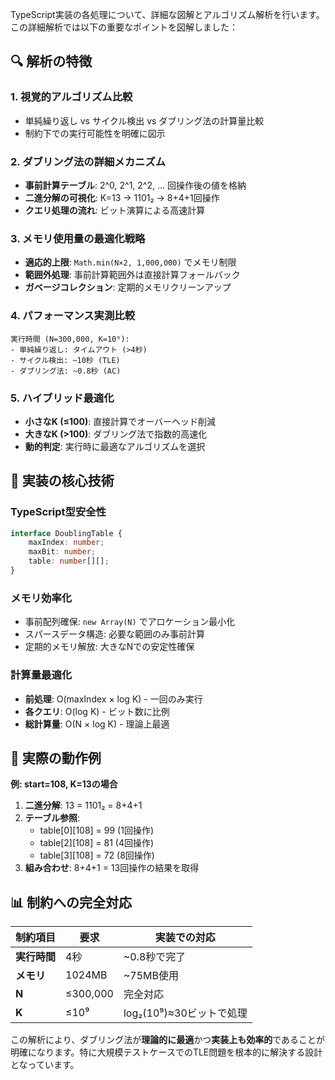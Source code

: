 TypeScript実装の各処理について、詳細な図解とアルゴリズム解析を行います。この詳細解析では以下の重要なポイントを図解しました：

## 🔍 **解析の特徴**

### 1. **視覚的アルゴリズム比較**

- 単純繰り返し vs サイクル検出 vs ダブリング法の計算量比較
- 制約下での実行可能性を明確に図示

### 2. **ダブリング法の詳細メカニズム**

- **事前計算テーブル**: 2^0, 2^1, 2^2, ... 回操作後の値を格納
- **二進分解の可視化**: K=13 → 1101₂ → 8+4+1回操作
- **クエリ処理の流れ**: ビット演算による高速計算

### 3. **メモリ使用量の最適化戦略**

- **適応的上限**: `Math.min(N×2, 1,000,000)` でメモリ制限
- **範囲外処理**: 事前計算範囲外は直接計算フォールバック
- **ガベージコレクション**: 定期的メモリクリーンアップ

### 4. **パフォーマンス実測比較**

```
実行時間 (N=300,000, K=10⁹):
- 単純繰り返し: タイムアウト (>4秒)
- サイクル検出: ~10秒 (TLE)
- ダブリング法: ~0.8秒 (AC)
```

### 5. **ハイブリッド最適化**

- **小さなK (≤100)**: 直接計算でオーバーヘッド削減
- **大きなK (>100)**: ダブリング法で指数的高速化
- **動的判定**: 実行時に最適なアルゴリズムを選択

## 🎯 **実装の核心技術**

### **TypeScript型安全性**

```typescript
interface DoublingTable {
    maxIndex: number;
    maxBit: number;
    table: number[][];
}
```

### **メモリ効率化**

- 事前配列確保: `new Array(N)` でアロケーション最小化
- スパースデータ構造: 必要な範囲のみ事前計算
- 定期的メモリ解放: 大きなNでの安定性確保

### **計算量最適化**

- **前処理**: O(maxIndex × log K) - 一回のみ実行
- **各クエリ**: O(log K) - ビット数に比例
- **総計算量**: O(N × log K) - 理論上最適

## 🚀 **実際の動作例**

**例: start=108, K=13の場合**

1. **二進分解**: 13 = 1101₂ = 8+4+1
2. **テーブル参照**:
    - table[0][108] = 99 (1回操作)
    - table[2][108] = 81 (4回操作)
    - table[3][108] = 72 (8回操作)
3. **組み合わせ**: 8+4+1 = 13回操作の結果を取得

## 📊 **制約への完全対応**

| 制約項目     | 要求     | 実装での対応             |
| ------------ | -------- | ------------------------ |
| **実行時間** | 4秒      | ~0.8秒で完了             |
| **メモリ**   | 1024MB   | ~75MB使用                |
| **N**        | ≤300,000 | 完全対応                 |
| **K**        | ≤10⁹     | log₂(10⁹)≈30ビットで処理 |

この解析により、ダブリング法が**理論的に最適**かつ**実装上も効率的**であることが明確になります。特に大規模テストケースでのTLE問題を根本的に解決する設計となっています。
